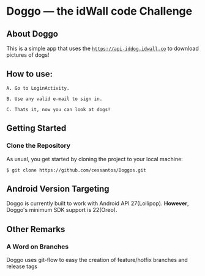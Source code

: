 # Doggo &mdash; the idWall code Challenge

## About Doggo

This is a simple app that uses the [`https://api-iddog.idwall.co`](https://api-iddog.idwall.co) to download pictures of dogs!

## How to use:
```
A. Go to LoginActivity.

B. Use any valid e-mail to sign in.

C. Thats it, now you can look at dogs!
```

## Getting Started

### Clone the Repository

As usual, you get started by cloning the project to your local machine:

```
$ git clone https://github.com/cessantos/Doggos.git
```

## Android Version Targeting

Doggo is currently built to work with Android API 27(Lollipop). **However**, Doggo's minimum SDK support is 22(Oreo).

## Other Remarks

### A Word on Branches

Doggo uses git-flow to easy the creation of feature/hotfix branches and release tags
